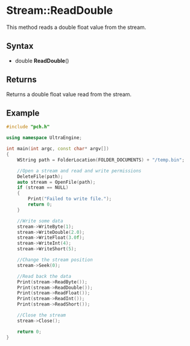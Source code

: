 # Stream::ReadDouble #
This method reads a double float value from the stream.

## Syntax ##
- double **ReadDouble**()

## Returns ##
Returns a double float value read from the stream.

## Example

```c++
#include "pch.h"

using namespace UltraEngine;

int main(int argc, const char* argv[])
{
    WString path = FolderLocation(FOLDER_DOCUMENTS) + "/temp.bin";

    //Open a stream and read and write permissions
    DeleteFile(path);
    auto stream = OpenFile(path);
    if (stream == NULL)
    {
        Print("Failed to write file.");
        return 0;
    }

    //Write some data
    stream->WriteByte(1);
    stream->WriteDouble(2.0);
    stream->WriteFloat(3.0f);
    stream->WriteInt(4);
    stream->WriteShort(5);

    //Change the stream position
    stream->Seek(0);

    //Read back the data
    Print(stream->ReadByte());
    Print(stream->ReadDouble());
    Print(stream->ReadFloat());
    Print(stream->ReadInt());
    Print(stream->ReadShort());

    //Close the stream
    stream->Close();

    return 0;
}
```
